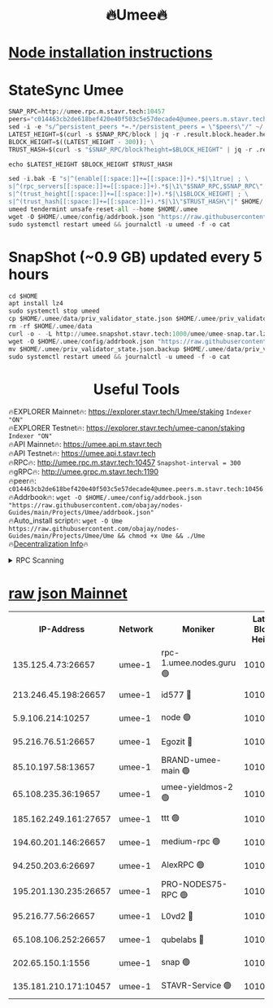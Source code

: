 <h1 align="center"> 🔥Umee🔥</h1>


[Node installation instructions](https://github.com/obajay/nodes-Guides/tree/main/Projects/Umee)
=
# StateSync Umee
```python
SNAP_RPC=http://umee.rpc.m.stavr.tech:10457
peers="c014463cb2de618bef420e40f503c5e57decade4@umee.peers.m.stavr.tech:10456"
sed -i -e "s/^persistent_peers *=.*/persistent_peers = \"$peers\"/" ~/.umee/config/config.toml
LATEST_HEIGHT=$(curl -s $SNAP_RPC/block | jq -r .result.block.header.height); \
BLOCK_HEIGHT=$((LATEST_HEIGHT - 300)); \
TRUST_HASH=$(curl -s "$SNAP_RPC/block?height=$BLOCK_HEIGHT" | jq -r .result.block_id.hash)

echo $LATEST_HEIGHT $BLOCK_HEIGHT $TRUST_HASH

sed -i.bak -E "s|^(enable[[:space:]]+=[[:space:]]+).*$|\1true| ; \
s|^(rpc_servers[[:space:]]+=[[:space:]]+).*$|\1\"$SNAP_RPC,$SNAP_RPC\"| ; \
s|^(trust_height[[:space:]]+=[[:space:]]+).*$|\1$BLOCK_HEIGHT| ; \
s|^(trust_hash[[:space:]]+=[[:space:]]+).*$|\1\"$TRUST_HASH\"|" $HOME/.umee/config/config.toml
umeed tendermint unsafe-reset-all --home $HOME/.umee
wget -O $HOME/.umee/config/addrbook.json "https://raw.githubusercontent.com/obajay/nodes-Guides/main/Projects/Umee/addrbook.json"
sudo systemctl restart umeed && journalctl -u umeed -f -o cat
```
# SnapShot (~0.9 GB) updated every 5 hours
```python
cd $HOME
apt install lz4
sudo systemctl stop umeed
cp $HOME/.umee/data/priv_validator_state.json $HOME/.umee/priv_validator_state.json.backup
rm -rf $HOME/.umee/data
curl -o - -L http://umee.snapshot.stavr.tech:1000/umee/umee-snap.tar.lz4 | lz4 -c -d - | tar -x -C $HOME/.umee --strip-components 2
wget -O $HOME/.umee/config/addrbook.json "https://raw.githubusercontent.com/obajay/nodes-Guides/main/Projects/Umee/addrbook.json"
mv $HOME/.umee/priv_validator_state.json.backup $HOME/.umee/data/priv_validator_state.json
sudo systemctl restart umeed && journalctl -u umeed -f -o cat
```
 <h1 align="center"> Useful Tools</h1>

🔥EXPLORER Mainnet🔥:      https://explorer.stavr.tech/Umee/staking             `Indexer "ON"` \
🔥EXPLORER Testnet🔥:        https://explorer.stavr.tech/umee-canon/staking      `Indexer "ON"` \
🔥API Mainnet🔥:                   https://umee.api.m.stavr.tech \
🔥API Testnet🔥:                     https://umee.api.t.stavr.tech \
🔥RPC🔥:                                   http://umee.rpc.m.stavr.tech:10457                     `Snapshot-interval = 300` \
🔥gRPC🔥:                              http://umee.grpc.m.stavr.tech:1190 \
🔥peer🔥:                     `c014463cb2de618bef420e40f503c5e57decade4@umee.peers.m.stavr.tech:10456` \
🔥Addrbook🔥:    ```wget -O $HOME/.umee/config/addrbook.json "https://raw.githubusercontent.com/obajay/nodes-Guides/main/Projects/Umee/addrbook.json"``` \
🔥Auto_install script🔥: ```wget -O Ume https://raw.githubusercontent.com/obajay/nodes-Guides/main/Projects/Umee/Ume && chmod +x Ume && ./Ume``` \
🔥[Decentralization Info](https://github.com/obajay/StateSync-snapshots/tree/main/Projects/Umee/Decentralization)🔥

<details>
<summary>RPC Scanning</summary>

<h2 align="center"> We scan nodes in real time every 4 hours. And we provide the final result of RPC endpoints.
We cannot influence the operation of these nodes in any way. </h2>


```python
If Voting Power is higher than 0 --> then the Node is a validator of the network and may be subject to attack and be a potential threat to the chain.
```
```python
We marked such validators with a red symbol
```

</details>

[raw json Mainnet](https://rpc-check.umeem.stavr.tech/umeem/rpc-umeem-result.json)
=



<table><tr><th>IP-Address</th><th>Network</th><th>Moniker</th><th>Latest Block Height</th><th>Earliest Block Height</th><th>Catching Up</th><th>Tx Index</th><th>Voting Power</th><th>Scan Time</th></tr><tr><td>135.125.4.73:26657</td><td>umee-1</td><td>rpc-1.umee.nodes.guru 🟢</td><td>10109862</td><td>5167386</td><td>False</td><td>on</td><td>0</td><td>2024-01-12T23:14:26.662238983UTC</td></tr><tr><td>213.246.45.198:26657</td><td>umee-1</td><td>id577 🔴</td><td>10109846</td><td>7100001</td><td>False</td><td>on</td><td>35105587</td><td>2024-01-12T23:12:52.817220941UTC</td></tr><tr><td>5.9.106.214:10257</td><td>umee-1</td><td>node 🟢</td><td>10109858</td><td>7942001</td><td>False</td><td>on</td><td>0</td><td>2024-01-12T23:14:01.490842265UTC</td></tr><tr><td>95.216.76.51:26657</td><td>umee-1</td><td>Egozit 🔴</td><td>10109862</td><td>8262001</td><td>False</td><td>off</td><td>38208900</td><td>2024-01-12T23:14:26.347008234UTC</td></tr><tr><td>85.10.197.58:13657</td><td>umee-1</td><td>BRAND-umee-main 🟢</td><td>10109849</td><td>8427832</td><td>False</td><td>on</td><td>0</td><td>2024-01-12T23:13:12.190976649UTC</td></tr><tr><td>65.108.235.36:19657</td><td>umee-1</td><td>umee-yieldmos-2 🟢</td><td>10109839</td><td>9575548</td><td>False</td><td>on</td><td>0</td><td>2024-01-12T23:12:09.436307945UTC</td></tr><tr><td>185.162.249.161:27657</td><td>umee-1</td><td>ttt 🟢</td><td>10109855</td><td>9733423</td><td>False</td><td>on</td><td>0</td><td>2024-01-12T23:13:43.592152746UTC</td></tr><tr><td>194.60.201.146:26657</td><td>umee-1</td><td>medium-rpc 🟢</td><td>10109848</td><td>9984137</td><td>False</td><td>on</td><td>0</td><td>2024-01-12T23:13:01.354051231UTC</td></tr><tr><td>94.250.203.6:26697</td><td>umee-1</td><td>AlexRPC 🟢</td><td>10109848</td><td>9998001</td><td>False</td><td>on</td><td>0</td><td>2024-01-12T23:13:03.763388359UTC</td></tr><tr><td>195.201.130.235:26657</td><td>umee-1</td><td>PRO-NODES75-RPC 🟢</td><td>10109857</td><td>10009857</td><td>False</td><td>on</td><td>0</td><td>2024-01-12T23:13:58.198195401UTC</td></tr><tr><td>95.216.77.56:26657</td><td>umee-1</td><td>L0vd2 🔴</td><td>10109865</td><td>10009865</td><td>False</td><td>off</td><td>37340609</td><td>2024-01-12T23:14:45.925622637UTC</td></tr><tr><td>65.108.106.252:26657</td><td>umee-1</td><td>qubelabs 🔴</td><td>10109849</td><td>10042989</td><td>False</td><td>on</td><td>36693986</td><td>2024-01-12T23:13:12.503517039UTC</td></tr><tr><td>202.65.150.1:1556</td><td>umee-1</td><td>snap 🟢</td><td>10109857</td><td>10102957</td><td>False</td><td>on</td><td>0</td><td>2024-01-12T23:13:59.074707022UTC</td></tr><tr><td>135.181.210.171:10457</td><td>umee-1</td><td>STAVR-Service 🟢</td><td>10109864</td><td>10109001</td><td>False</td><td>on</td><td>0</td><td>2024-01-12T23:14:35.314713562UTC</td></tr></table>
